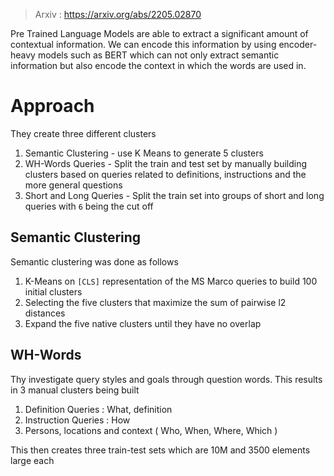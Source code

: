 > Arxiv : https://arxiv.org/abs/2205.02870

Pre Trained Language Models are able to extract a significant amount of contextual information. We can encode this information by using encoder-heavy models such as BERT which can not only extract semantic information but also encode the context in which the words are used in.

# Approach

They create three different clusters

1. Semantic Clustering - use K Means to generate 5 clusters
2. WH-Words Queries - Split the train and test set by manually building clusters based on queries related to definitions, instructions and the more general questions 
3. Short and Long Queries - Split the train set into groups of short and long queries with `6` being the cut off

## Semantic Clustering

Semantic clustering was done as follows

1. K-Means on `[CLS]` representation of the MS Marco queries to build 100 initial clusters
2. Selecting the five clusters that maximize the sum of pairwise l2 distances
3. Expand the five native clusters until they have no overlap

## WH-Words

Thy investigate query styles and goals through question words. This results in 3 manual clusters being built

1. Definition Queries : What, definition
2. Instruction Queries : How
3. Persons, locations and context ( Who, When, Where, Which )

This then creates three train-test sets which are 10M and 3500 elements large each